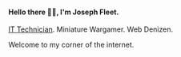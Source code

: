 #### Hello there 👋🏻, I'm Joseph Fleet. 

[IT Technician](https://www.linkedin.com/in/josephsfleet/). Miniature Wargamer. Web Denizen.

Welcome to my corner of the internet.

<!-- Peruse the [archive](/archive) to see previous posts. -->